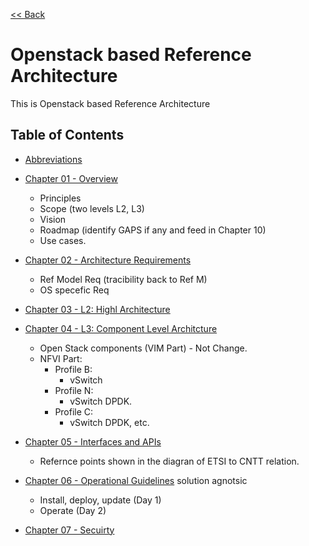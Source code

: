 [<< Back](https://cntt-n.github.io/CNTT/doc/ref_arch/)

# Openstack based Reference Architecture

This is Openstack based Reference Architecture

## Table of Contents
* [Abbreviations](abbreviations.md)
* [Chapter 01 - Overview](chapters/chapter01.md)
  - Principles
  - Scope (two levels L2, L3)
  - Vision
  - Roadmap (identify GAPS if any and feed in Chapter 10)
  - Use cases.
* [Chapter 02 - Architecture Requirements](chapters/chapter02.md)
  - Ref Model Req (tracibility back to Ref M)
  - OS specefic Req
* [Chapter 03 - L2: Highl Architecture](chapters/chapter03.md)
* [Chapter 04 - L3: Component Level Architcture](chapters/chapter03.md)
  - Open Stack components (VIM Part) - Not Change.
  - NFVI Part:
      - Profile B:
         - vSwitch 
      - Profile N:
        - vSwitch DPDK.
      - Profile C:
        - vSwitch DPDK, etc.
* [Chapter 05 - Interfaces and APIs](chapters/chapter04.md)
   - Refernce points shown in the diagran of ETSI to CNTT relation.
   
* [Chapter 06 - Operational Guidelines](chapters/chapter06.md) solution agnotsic
   - Install, deploy, update (Day 1)
   - Operate (Day 2)
* [Chapter 07 - Secuirty](chapters/chapter06.md)
